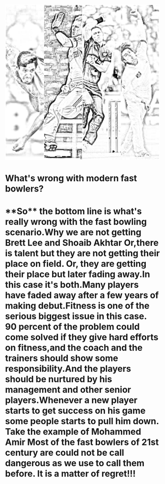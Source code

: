 ![hhh](143.jpg)
<h1>What's wrong with modern fast bowlers?<h1>
**So** the bottom line is what's really wrong with the fast bowling scenario.Why we are not getting Brett Lee and Shoaib Akhtar Or,there is talent but they are not getting their place on field. Or, they are getting their place but later fading away.In this case it's both.Many players have faded away after a few years of making debut.Fitness is one of the serious biggest issue in this case. 90 percent of the problem could come solved if they give hard efforts on fitness,and the coach and the trainers should show some responsibility.And the players should be nurtured by his management and other senior players.Whenever a new player starts to get success on his game some people starts to pull him down. Take the example of Mohammed Amir Most of the fast bowlers of 21st century are could not be call dangerous as we use to call them before.
It is a matter of regret!!!

